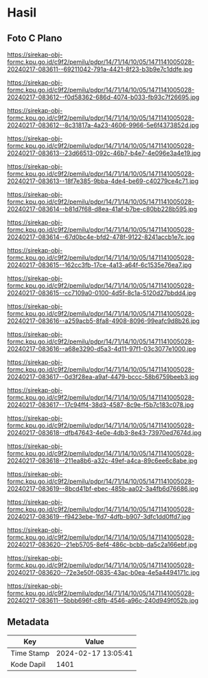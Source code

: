 # Hasil

## Foto C Plano

https://sirekap-obj-formc.kpu.go.id/c9f2/pemilu/pdpr/14/71/14/10/05/1471141005028-20240217-083611--69211042-791a-4421-8f23-b3b9e7c1ddfe.jpg

https://sirekap-obj-formc.kpu.go.id/c9f2/pemilu/pdpr/14/71/14/10/05/1471141005028-20240217-083612--f0d58362-686d-4074-b033-fb93c7f26695.jpg

https://sirekap-obj-formc.kpu.go.id/c9f2/pemilu/pdpr/14/71/14/10/05/1471141005028-20240217-083612--8c31817a-4a23-4606-9966-5e6f4373852d.jpg

https://sirekap-obj-formc.kpu.go.id/c9f2/pemilu/pdpr/14/71/14/10/05/1471141005028-20240217-083613--23d66513-092c-46b7-b4e7-4e096e3a4e19.jpg

https://sirekap-obj-formc.kpu.go.id/c9f2/pemilu/pdpr/14/71/14/10/05/1471141005028-20240217-083613--18f7e385-9bba-4de4-be69-c40279ce4c71.jpg

https://sirekap-obj-formc.kpu.go.id/c9f2/pemilu/pdpr/14/71/14/10/05/1471141005028-20240217-083614--b81d7f68-d8ea-41af-b7be-c80bb228b595.jpg

https://sirekap-obj-formc.kpu.go.id/c9f2/pemilu/pdpr/14/71/14/10/05/1471141005028-20240217-083614--67d0bc4e-bfd2-478f-9122-8241accb1e7c.jpg

https://sirekap-obj-formc.kpu.go.id/c9f2/pemilu/pdpr/14/71/14/10/05/1471141005028-20240217-083615--162cc3fb-17ce-4a13-a64f-6c1535e76ea7.jpg

https://sirekap-obj-formc.kpu.go.id/c9f2/pemilu/pdpr/14/71/14/10/05/1471141005028-20240217-083615--cc7109a0-0100-4d5f-8c1a-5120d27bbdd4.jpg

https://sirekap-obj-formc.kpu.go.id/c9f2/pemilu/pdpr/14/71/14/10/05/1471141005028-20240217-083616--a259acb5-8fa8-4908-8096-99eafc9d8b26.jpg

https://sirekap-obj-formc.kpu.go.id/c9f2/pemilu/pdpr/14/71/14/10/05/1471141005028-20240217-083616--a68e3290-d5a3-4d11-97f1-03c3077e1000.jpg

https://sirekap-obj-formc.kpu.go.id/c9f2/pemilu/pdpr/14/71/14/10/05/1471141005028-20240217-083617--0d3f28ea-a9af-4479-bccc-58b6759beeb3.jpg

https://sirekap-obj-formc.kpu.go.id/c9f2/pemilu/pdpr/14/71/14/10/05/1471141005028-20240217-083617--17c94ff4-38d3-4587-8c9e-f5b7c183c078.jpg

https://sirekap-obj-formc.kpu.go.id/c9f2/pemilu/pdpr/14/71/14/10/05/1471141005028-20240217-083618--dfb47643-4e0e-4db3-8e43-73970ed7674d.jpg

https://sirekap-obj-formc.kpu.go.id/c9f2/pemilu/pdpr/14/71/14/10/05/1471141005028-20240217-083618--211ea8b6-a32c-49ef-a4ca-89c6ee6c8abe.jpg

https://sirekap-obj-formc.kpu.go.id/c9f2/pemilu/pdpr/14/71/14/10/05/1471141005028-20240217-083619--8bcd41bf-ebec-485b-aa02-3a4fb6d76686.jpg

https://sirekap-obj-formc.kpu.go.id/c9f2/pemilu/pdpr/14/71/14/10/05/1471141005028-20240217-083619--f9423ebe-1fd7-4dfb-b907-3dfc1dd0ffd7.jpg

https://sirekap-obj-formc.kpu.go.id/c9f2/pemilu/pdpr/14/71/14/10/05/1471141005028-20240217-083620--21eb5705-8ef4-486c-bcbb-da5c2a166ebf.jpg

https://sirekap-obj-formc.kpu.go.id/c9f2/pemilu/pdpr/14/71/14/10/05/1471141005028-20240217-083620--72e3e50f-0835-43ac-b0ea-4e5a4494171c.jpg

https://sirekap-obj-formc.kpu.go.id/c9f2/pemilu/pdpr/14/71/14/10/05/1471141005028-20240217-083611--5bbb696f-c8fb-4546-a96c-240d949f052b.jpg


## Metadata

| Key        | Value               |
| ---------- | ------------------- |
| Time Stamp | 2024-02-17 13:05:41 |
| Kode Dapil | 1401                |



